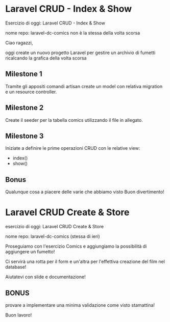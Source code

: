 # Laravel CRUD - Index & Show

Esercizio di oggi: Laravel CRUD - Index & Show

nome repo: laravel-dc-comics non è la stessa della volta scorsa

Ciao ragazzi,

oggi create un nuovo progetto Laravel per gestire un archivio di fumetti ricalcando la grafica della volta scorsa

## Milestone 1
Tramite gli appositi comandi artisan create un model con relativa migration e un resource controller.
## Milestone 2
Create il seeder per la tabella comics utilizzando il file in allegato.
## Milestone 3
Iniziate a definire le prime operazioni CRUD con le relative view:
- index()
- show()
## Bonus
Qualunque cosa a piacere delle varie che abbiamo visto
Buon divertimento!

# Laravel CRUD Create & Store

esercizio di oggi: Laravel CRUD Create & Store

nome repo: laravel-dc-comics  (stessa di ieri)

Proseguiamo con l'esercizio Comics e aggiungiamo la possibilità di aggiungere un fumetto!

Ci servirà una rotta per il form e un'altra per l'effettiva creazione del film nel database!

Aiutatevi con slide e documentazione!

## BONUS
provare a implementare una minima validazione come visto stamattina!

Buon lavoro!